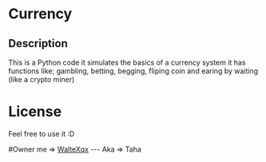# Currency
## Description
This is a Python code it simulates the basics of a 
currency system it has functions like; gambling, betting,
begging, fliping coin and earing by waiting (like a crypto miner)

# License
Feel free to use it :D

#Owner
me => [WalteXqx](https://github.com/WalteXqx) --- Aka => Taha